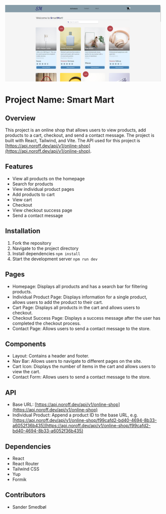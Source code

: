 ![Smart-Mart](./src/assets/readme-img.png)

# Project Name: Smart Mart

## Overview

This project is an online shop that allows users to view products, add products to a cart, checkout, and send a contact message. The project is built with React, Tailwind, and Vite. The API used for this project is [https://api.noroff.dev/api/v1/online-shop](https://api.noroff.dev/api/v1/online-shop).

## Features

- View all products on the homepage
- Search for products
- View individual product pages
- Add products to cart
- View cart
- Checkout
- View checkout success page
- Send a contact message

## Installation

1. Fork the repository
2. Navigate to the project directory
3. Install dependencies
   `npm install`
4. Start the development server
   `npm run dev`

## Pages

- Homepage: Displays all products and has a search bar for filtering products.
- Individual Product Page: Displays information for a single product, allows users to add the product to their cart.
- Cart Page: Displays all products in the cart and allows users to checkout.
- Checkout Success Page: Displays a success message after the user has completed the checkout process.
- Contact Page: Allows users to send a contact message to the store.

## Components

- Layout: Contains a header and footer.
- Nav Bar: Allows users to navigate to different pages on the site.
- Cart Icon: Displays the number of items in the cart and allows users to view the cart.
- Contact Form: Allows users to send a contact message to the store.

## API

- Base URL: [https://api.noroff.dev/api/v1/online-shop](https://api.noroff.dev/api/v1/online-shop)
- Individual Product: Append a product ID to the base URL, e.g. [https://api.noroff.dev/api/v1/online-shop/f99cafd2-bd40-4694-8b33-a6052f36b435](https://api.noroff.dev/api/v1/online-shop/f99cafd2-bd40-4694-8b33-a6052f36b435)

## Dependencies

- React
- React Router
- Tailwind CSS
- Yup
- Formik

## Contributors

- Sander Smedbøl

